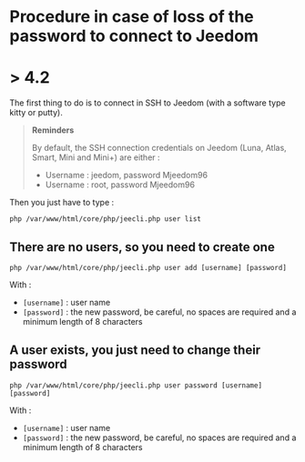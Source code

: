 # Procedure in case of loss of the password to connect to Jeedom

# > 4.2

The first thing to do is to connect in SSH to Jeedom (with a software type kitty or putty).

>**Reminders**
>
>By default, the SSH connection credentials on Jeedom (Luna, Atlas, Smart, Mini and Mini+) are either :
>- Username : jeedom, password Mjeedom96
>- Username : root, password Mjeedom96

Then you just have to type :

````
php /var/www/html/core/php/jeecli.php user list
````

## There are no users, so you need to create one

````
php /var/www/html/core/php/jeecli.php user add [username] [password]
````

With : 
- ``[username]`` : user name
- ``[password]`` : the new password, be careful, no spaces are required and a minimum length of 8 characters

## A user exists, you just need to change their password 

````
php /var/www/html/core/php/jeecli.php user password [username] [password]
````

With : 
- ``[username]`` : user name
- ``[password]`` : the new password, be careful, no spaces are required and a minimum length of 8 characters

